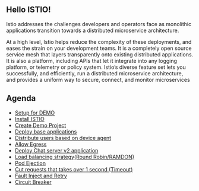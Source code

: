 Hello ISTIO!
-------------

Istio addresses the challenges developers and operators face as monolithic applications transition towards a distributed microservice architecture.

At a high level, Istio helps reduce the complexity of these deployments, and eases the strain on your development teams. It is a completely open source service mesh that layers transparently onto existing distributed applications. It is also a platform, including APIs that let it integrate into any logging platform, or telemetry or policy system. Istio’s diverse feature set lets you successfully, and efficiently, run a distributed microservice architecture, and provides a uniform way to secure, connect, and monitor microservices



## Agenda

- [Setup for DEMO](docs/0.setup.adoc)
- [Install ISTIO](docs/1.install_istio.adoc)
- [Create Demo Project](docs/2.create_demo_project.adoc)
- [Deploy base applications](docs/3.deploy_base_applications.adoc)
- [Distribute users based on device agent](docs/4.distribute_users_based_on_device.adoc)
- [Allow Egress](docs/5.allow_egress.adoc)
- [Deploy Chat server v2 application](docs/6.canary_deployment_chat_server.adoc)
- [Load balancing strategy(Round Robin/RAMDON)]()
- [Pod Ejection]()
- [Cut requests that takes over 1 second (Timeout)]()
- [Fault Inject and Retry]()
- [Circuit Breaker]()



